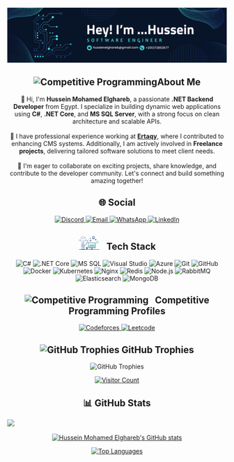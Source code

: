 <p align="center">
  <img src="https://github.com/7usseinel8areb/7usseinel8areb/blob/main/Assets/Cover.png" alt="Cover Image"/>
</p>

<h2 align="center">
  <img src ="https://camo.githubusercontent.com/ec5c8741e4ed88b1a5824e32558e15983dbaf6b46ca017418a32e39b4036ba3b/68747470733a2f2f6d65646961322e67697068792e636f6d2f6d656469612f51737347456d706b79454f684243623765312f67697068792e6769663f6369643d656366303565343761306e336769316266716e74716d6f62386739616964316f796a327772336473336d67373030626c267269643d67697068792e676966" width="30" alt="Competitive Programming"/>About Me</h2>
<p align="center">
  👋 Hi, I'm <strong>Hussein Mohamed Elghareb</strong>, a passionate <strong>.NET Backend Developer</strong> from Egypt. I specialize in building dynamic web applications using <strong>C#</strong>, <strong>.NET Core</strong>, and <strong>MS SQL Server</strong>, with a strong focus on clean architecture and scalable APIs.
  <br><br>
  💼 I have professional experience working at <a href="https://ertaqy.com/ar-eg/" target="_blank"><strong>Ertaqy</strong></a>, where I contributed to enhancing CMS systems. Additionally, I am actively involved in <strong>Freelance projects</strong>, delivering tailored software solutions to meet client needs.
  <br><br>
  🌟 I'm eager to collaborate on exciting projects, share knowledge, and contribute to the developer community. Let's connect and build something amazing together!
</p>

<h2 align="center">🌐 Social</h2>
<p align="center">
  <a href="https://discord.gg/husseinelghareb">
    <img src="https://img.icons8.com/?size=55&id=30998&format=png&color=000000" alt="Discord"/>
  </a>
  <a href="mailto:hussienelghareb@gmail.com">
    <img src="https://img.icons8.com/?size=50&id=37246&format=png&color=000000" alt="Email"/>
  </a>
  <a href="https://wa.me/+201040983892">
    <img src="https://img.icons8.com/?size=50&id=16713&format=png&color=000000" alt="WhatsApp"/>
  </a>
  <a href="https://www.linkedin.com/in/hussein-elghareb/">
    <img src="https://img.icons8.com/?size=50&id=13930&format=png&color=000000" alt="LinkedIn"/>
  </a>
</p>

<h2 align="center"><img src="https://github.com/MayarAlaa0/MayarAlaa0/raw/main/Images/Software_Tools.gif?raw=true" width="50" style="margin-right: 10px;" alt="Competitive Programming"/> Tech Stack</h2>
<p align="center">
  <img src="https://img.icons8.com/?size=50&id=40669&format=png&color=000000" alt="C#"/>
  <img src="https://img.icons8.com/?size=50&id=mhwmyz1eu7T5&format=png&color=000000" alt=".NET Core"/>
  <img src="https://img.icons8.com/?size=60&id=13441&format=png&color=000000" alt="MS SQL"/>
  <img src="https://img.icons8.com/?size=50&id=PXTY4q2Sq2lG&format=png&color=000000" alt="Visual Studio"/>
  <img src="https://img.icons8.com/?size=50&id=RXrON5kyN96A&format=png&color=000000" alt="Azure"/>
  <img src="https://img.icons8.com/?size=50&id=laYYF3dV0Iew&format=png&color=000000" alt="Git"/>
  <img src="https://img.icons8.com/?size=50&id=20909&format=png&color=000000" alt="GitHub"/>
  <img src="https://img.icons8.com/?size=50&id=21278&format=png&color=000000" alt="Docker"/>
  <img src="https://img.icons8.com/?size=50&id=EzPCiQUqWWEa&format=png&color=000000" alt="Kubernetes"/>
  <img src="https://img.icons8.com/?size=50&id=1BC75jFEBED6&format=png&color=000000" alt="Nginx"/>
  <img src="https://img.icons8.com/?size=50&id=ezj3zaVtImPg&format=png&color=000000" alt="Redis"/>
  <img src="https://img.icons8.com/?size=50&id=0OQR1FYCuA9f&format=png&color=000000" alt="Node.js"/>
  <img src="https://img.icons8.com/?size=50&id=20906&format=png&color=000000" alt="RabbitMQ"/>
  <img src="https://img.icons8.com/?size=50&id=efFfwotdkiU5&format=png&color=000000" alt="Elasticsearch"/>
  <img src="https://img.icons8.com/?size=50&id=F6H2fsqXKBwH&format=png&color=000000" alt="MongoDB"/>
</p>

<h2 align="center">
  <img src="https://media.giphy.com/media/iY8CRBdQXODJSCERIr/giphy.gif" width="50" style="margin-right: 10px;" alt="Competitive Programming"/>
  Competitive Programming Profiles
</h2>
<p align="center">
  <a href="https://codeforces.com/profile/7ussein_el8areb">
    <img src="https://img.shields.io/static/v1?style=for-the-badge&message=Codeforces&color=FFFFFF&logo=Codeforces&logoColor=03a89e&label=" alt="Codeforces"/>
  </a>
  <a href="https://leetcode.com/u/7usseinel8areb/">
    <img src="https://img.shields.io/static/v1?style=for-the-badge&message=Leetcode&color=000000&logo=Leetcode&logoColor=ffa116&label=" alt="Leetcode"/>
  </a>
</p>

<h2 align="center"><img src="https://media2.giphy.com/media/Exc9GvjitUCPczepZe/giphy.gif?cid=6c09b952ww5hqudioz93te7r4gzsofvg43s9hkfn2ce2pvbf&ep=v1_internal_gif_by_id&rid=giphy.gif&ct=s" width="45" alt="GitHub Trophies"/> GitHub Trophies</h2>
<p align="center">
  <img src="https://github-profile-trophy.vercel.app/?username=7usseinel8areb&theme=radical&no-frame=true&no-bg=true&margin-w=4" alt="GitHub Trophies"/>
</p>

<p align="center">
  <a href="https://visitcount.itsvg.in">
    <img src="https://visitcount.itsvg.in/api?id=7usseinel8areb&icon=5&color=0" alt="Visitor Count"/>
  </a>
</p>

<h2 align="center">📊 GitHub Stats</h2>
<img src="https://camo.githubusercontent.com/37bb759c1c0d05eff68b5baf688ee96f4b5e484b80a99011ed130f470da82b5c/68747470733a2f2f6769746875622d726561646d652d61637469766974792d67726170682e76657263656c2e6170702f67726170683f757365726e616d653d5869616f6d696e6758267468656d653d78636f646526686964655f626f726465723d74727565" data-canonical-src="https://github-readme-activity-graph.vercel.app/graph?username=7usseinel8areb&amp;theme=xcode&amp;hide_border=true" style="max-width: 100%;">
<p align="center">
  <a href="https://github.com/7usseinel8areb">
    <img src="https://github-readme-stats.vercel.app/api?username=7usseinel8areb&stars=true&include_all_commits=true&hide_border=true&show_icons=true&theme=radical" alt="Hussein Mohamed Elghareb's GitHub stats"/>
  </a>
</p>

<p align="center">
  <a href="https://github.com/7usseinel8areb">
    <img src="https://github-readme-stats.vercel.app/api/top-langs/?username=7usseinel8areb&hide_border=true&langs_count=8&layout=compact&theme=radical" alt="Top Languages"/>
  </a>
</p>
